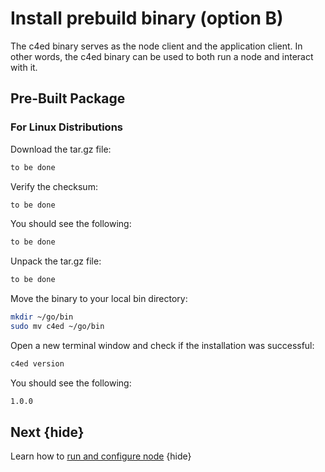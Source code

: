 <!--
order: 5
-->

# Install prebuild binary (option B)

The c4ed binary serves as the node client and the application client. In other words, the c4ed binary can be used to both run a node and interact with it.
## Pre-Built Package


### For Linux Distributions

Download the tar.gz file:

```bash
to be done
```

Verify the checksum:

```bash
to be done
```

You should see the following:

```bash
to be done
```

Unpack the tar.gz file:

```bash
to be done
```

Move the binary to your local bin directory:

```bash
mkdir ~/go/bin
sudo mv c4ed ~/go/bin
```

Open a new terminal window and check if the installation was successful:

```bash
c4ed version
```

You should see the following:

```bash
1.0.0
```

## Next {hide}

Learn how to [run and configure node](.run_node.md) {hide}
